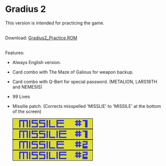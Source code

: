 

# Gradius 2

This version is intended for practicing the game.  
<br>  

Download: [Gradius2_Practice.ROM](Gradius2_Practice.ROM)  
<br>

Features:
- Always English version. 
- Card combo with The Maze of Galious for weapon backup.
- Card combo with Q-Bert for special password. (METALION, LARS18TH and NEMESIS)
- 99 Lives
- Missilie patch. (Corrects misspelled 'MISSLIE' to 'MISSILE' at the bottom of the screen)

	![Missle misspelled](https://raw.githubusercontent.com/LarsThe18Th/Small-Projects/master/MSX/IPS%20Patches/Nemesis2%20Missilie%20Patch/Missilie.jpg)
